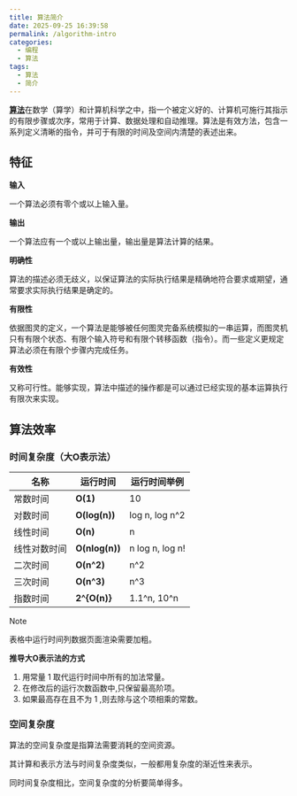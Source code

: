 ```yaml
---
title: 算法简介
date: 2025-09-25 16:39:58
permalink: /algorithm-intro
categories:
  - 编程
  - 算法
tags:
  - 算法
  - 简介
---
```


[**算法**](https://zh.wikipedia.org/wiki/%E7%AE%97%E6%B3%95)在数学（算学）和计算机科学之中，指一个被定义好的、计算机可施行其指示的有限步骤或次序，常用于计算、数据处理和自动推理。算法是有效方法，包含一系列定义清晰的指令，并可于有限的时间及空间内清楚的表述出来。

## 特征

**输入**

一个算法必须有零个或以上输入量。

**输出**

一个算法应有一个或以上输出量，输出量是算法计算的结果。

**明确性**

算法的描述必须无歧义，以保证算法的实际执行结果是精确地符合要求或期望，通常要求实际执行结果是确定的。

**有限性**

依据图灵的定义，一个算法是能够被任何图灵完备系统模拟的一串运算，而图灵机只有有限个状态、有限个输入符号和有限个转移函数（指令）。而一些定义更规定算法必须在有限个步骤内完成任务。

**有效性**

又称可行性。能够实现，算法中描述的操作都是可以通过已经实现的基本运算执行有限次来实现。

## 算法效率

### 时间复杂度（大O表示法）

| 名称         | 运行时间       | 运行时间举例    |
| ------------ | -------------- | --------------- |
| 常数时间     | **O(1)**       | 10              |
| 对数时间     | **O(log(n))**  | log n, log n^2  |
| 线性时间     | **O(n)**       | n               |
| 线性对数时间 | **O(nlog(n))** | n log n, log n! |
| 二次时间     | **O(n^2)**     | n^2             |
| 三次时间     | **O(n^3)**     | n^3             |
| 指数时间     | **2^{O(n)}**   | 1.1^n, 10^n     |

> [!note]
> 
> 表格中运行时间列数据页面渲染需要加粗。

**推导大O表示法的方式**

1. 用常量 1 取代运行时间中所有的加法常量。
2. 在修改后的运行次数函数中,只保留最高阶项。
3. 如果最高存在且不为 1 ,则去除与这个项相乘的常数。

### 空间复杂度

算法的空间复杂度是指算法需要消耗的空间资源。

其计算和表示方法与时间复杂度类似，一般都用复杂度的渐近性来表示。

同时间复杂度相比，空间复杂度的分析要简单得多。

